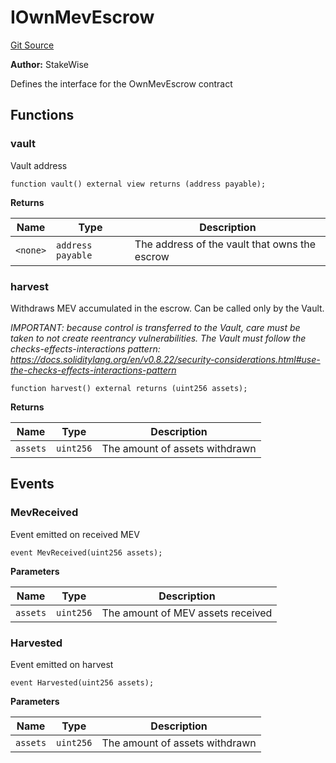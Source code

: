 # IOwnMevEscrow
[Git Source](https://github.com/stakewise/v3-core/blob/c4059a64871829ca60ea58f054baf8eb13d3572a/contracts/interfaces/IOwnMevEscrow.sol)

**Author:**
StakeWise

Defines the interface for the OwnMevEscrow contract


## Functions
### vault

Vault address


```solidity
function vault() external view returns (address payable);
```
**Returns**

|Name|Type|Description|
|----|----|-----------|
|`<none>`|`address payable`|The address of the vault that owns the escrow|


### harvest

Withdraws MEV accumulated in the escrow. Can be called only by the Vault.

*IMPORTANT: because control is transferred to the Vault, care must be
taken to not create reentrancy vulnerabilities. The Vault must follow the checks-effects-interactions pattern:
https://docs.soliditylang.org/en/v0.8.22/security-considerations.html#use-the-checks-effects-interactions-pattern*


```solidity
function harvest() external returns (uint256 assets);
```
**Returns**

|Name|Type|Description|
|----|----|-----------|
|`assets`|`uint256`|The amount of assets withdrawn|


## Events
### MevReceived
Event emitted on received MEV


```solidity
event MevReceived(uint256 assets);
```

**Parameters**

|Name|Type|Description|
|----|----|-----------|
|`assets`|`uint256`|The amount of MEV assets received|

### Harvested
Event emitted on harvest


```solidity
event Harvested(uint256 assets);
```

**Parameters**

|Name|Type|Description|
|----|----|-----------|
|`assets`|`uint256`|The amount of assets withdrawn|

